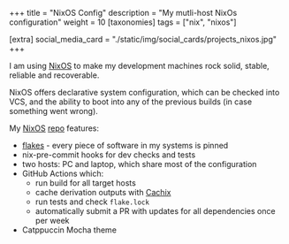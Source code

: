 +++
title = "NixOS Config"
description = "My mutli-host NixOs configuration"
weight = 10
[taxonomies]
tags = ["nix", "nixos"]

[extra]
social_media_card = "./static/img/social_cards/projects_nixos.jpg"
+++

I am using [NixOS](https://nixos.org/) to make my development machines rock solid, stable, reliable and recoverable. 

NixOS offers declarative system configuration, which can be checked into VCS, and the ability to boot into any of the previous builds (in case something went wrong). 

My [NixOS](https://nixos.org/) [repo](https://github.com/danielgafni/nixos) features:
 - [flakes](https://nixos.wiki/wiki/Flakes) - every piece of software in my systems is pinned 
 - nix-pre-commit hooks for dev checks and tests
 - two hosts: PC and laptop, which share most of the configuration
 - GitHub Actions which:
   * run build for all target hosts  
   * cache derivation outputs with [Cachix](https://app.cachix.org/cache/danielgafni#pull)
   * run tests and check `flake.lock`
   * automatically submit a PR with updates for all dependencies once per week
 - Catppuccin Mocha theme

